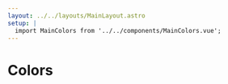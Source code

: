 ```yaml
---
layout: ../../layouts/MainLayout.astro
setup: |
  import MainColors from '../../components/MainColors.vue';
---
```


<h1>Colors</h1>
<MainColors />
